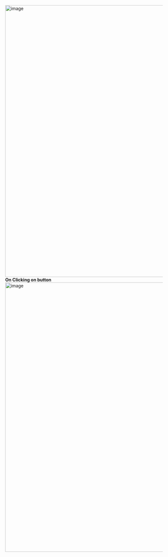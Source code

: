 <img width="1898" height="867" alt="image" src="https://github.com/user-attachments/assets/25a23a35-19ab-4952-a029-904d9e5b34b5" />
<b>On Clicking on button </b>
<img width="1571" height="859" alt="image" src="https://github.com/user-attachments/assets/1b1bcdf3-2346-45a0-b5d0-5d5fdf1f3faf" />
